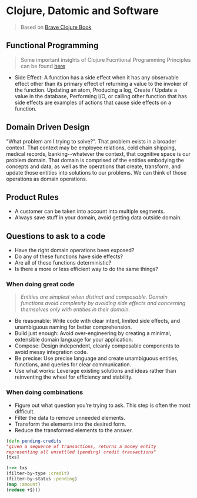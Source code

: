 # Clojure, Datomic and Software
> Based on [Brave Clojure Book](https://www.braveclojure.com/do-things/)

## Functional Programming
> Some important insights of Clojure Fucntional Programming Principles can be found [here](https://github.com/daniel-enqz/base-clojure-path/blob/master/src/clojure_noob/f_functional_programming.clj)
- Side Effect: A function has a side effect when it has any observable effect other than its primary effect of returning a value to the invoker of the function. Updating an atom, Producing a log, Create / Update a value in the database, Performing I/O, or calling other function that has side effects are examples of actions that cause side effects on a function.
       
## Domain Driven Design
"What problem am I trying to solve?". That problem exists in a broader context. That context may be employee relations, cold chain shipping, medical records, banking--whatever the context, that cognitive space is our problem domain. That domain is comprised of the entities embodying the concepts and data, as well as the operations that create, transform, and update those entities into solutions to our problems. We can think of those operations as domain operations.
                                              
## Product Rules
- A customer can be taken into account into multiple segments.
- Always save stuff in your domain, avoid getting data outside domain.

## Questions to ask to a code
- Have the right domain operations been exposed?
- Do any of these functions have side effects?
- Are all of these functions deterministic?
- Is there a more or less efficient way to do the same things?

### When doing great code
> _Entities are simplest when distinct and composable.
Domain functions avoid complexity by avoiding side effects and concerning themselves only with entities in their domain._
- Be reasonable: Write code with clear intent, limited side effects, and unambiguous naming for better comprehension.
- Build just enough: Avoid over-engineering by creating a minimal, extensible domain language for your application.
- Compose: Design independent, cleanly composable components to avoid messy integration code.
- Be precise: Use precise language and create unambiguous entities, functions, and queries for clear communication.
- Use what works: Leverage existing solutions and ideas rather than reinventing the wheel for efficiency and stability.

### When doing combinations
- Figure out what question you’re trying to ask. This step is often the most difficult.
- Filter the data to remove unneeded elements. 
- Transform the elements into the desired form.
- Reduce the transformed elements to the answer.

```clojure
(defn pending-credits
"given a sequence of transactions, returns a money entity
representing all unsettled (pending) credit transactions"
[txs]

(->> txs
(filter-by-type :credit)
(filter-by-status :pending)
(map :amount)
(reduce +$)))
```

